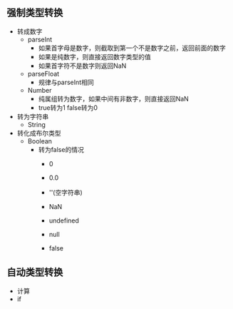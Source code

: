 ## 强制类型转换

* 转成数字
  * parseInt
    * 如果首字母是数字，则截取到第一个不是数字之前，返回前面的数字
    * 如果是纯数字，则直接返回数字类型的值
    * 如果首字符不是数字则返回NaN
  * parseFloat
    * 规律与parseInt相同
  * Number
    * 纯属组转为数字，如果中间有非数字，则直接返回NaN
    * true转为1  false转为0
* 转为字符串
  * String
* 转化成布尔类型
  * Boolean
    * 转为false的情况
      * 0

      * 0.0

      * ''\(空字符串\)

      * NaN

      * undefined

      * null

      * false

## 自动类型转换

* 计算
* if





